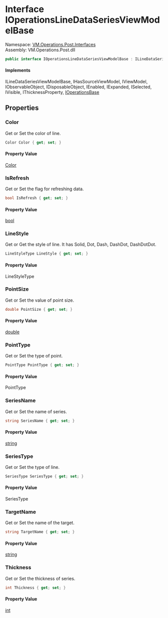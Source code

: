 # Interface IOperationsLineDataSeriesViewModelBase

Namespace: [VM.Operations.Post.Interfaces](VM.Operations.Post.Interfaces.md)  
Assembly: VM.Operations.Post.dll  

```csharp
public interface IOperationsLineDataSeriesViewModelBase : ILineDataSeriesViewModelBase, IHasSourceViewModel, IViewModel, IObservableObject, IDisposableObject, IEnabled, IExpanded, ISelected, IVisible, IThicknessProperty, IOperationsBase
```

#### Implements

ILineDataSeriesViewModelBase, 
IHasSourceViewModel, 
IViewModel, 
IObservableObject, 
IDisposableObject, 
IEnabled, 
IExpanded, 
ISelected, 
IVisible, 
IThicknessProperty, 
[IOperationsBase](VM.Operations.Post.Interfaces.IOperationsBase.md)

## Properties

### Color

Get or Set the color of line.

```csharp
Color Color { get; set; }
```

#### Property Value

 [Color](https://learn.microsoft.com/dotnet/api/system.windows.media.color)

### IsRefresh

Get or Set the flag for refreshing data.

```csharp
bool IsRefresh { get; set; }
```

#### Property Value

 [bool](https://learn.microsoft.com/dotnet/api/system.boolean)

### LineStyle

Get or Get the style of line. It has Solid, Dot, Dash, DashDot, DashDotDot.

```csharp
LineStyleType LineStyle { get; set; }
```

#### Property Value

 LineStyleType

### PointSize

Get or Set the value of point size.

```csharp
double PointSize { get; set; }
```

#### Property Value

 [double](https://learn.microsoft.com/dotnet/api/system.double)

### PointType

Get or Set the type of point.

```csharp
PointType PointType { get; set; }
```

#### Property Value

 PointType

### SeriesName

Get or Set the name of series.

```csharp
string SeriesName { get; set; }
```

#### Property Value

 [string](https://learn.microsoft.com/dotnet/api/system.string)

### SeriesType

Get or Set the type of line.

```csharp
SeriesType SeriesType { get; set; }
```

#### Property Value

 SeriesType

### TargetName

Get or Set the name of the target.

```csharp
string TargetName { get; set; }
```

#### Property Value

 [string](https://learn.microsoft.com/dotnet/api/system.string)

### Thickness

Get or Set the thickness of series.

```csharp
int Thickness { get; set; }
```

#### Property Value

 [int](https://learn.microsoft.com/dotnet/api/system.int32)


